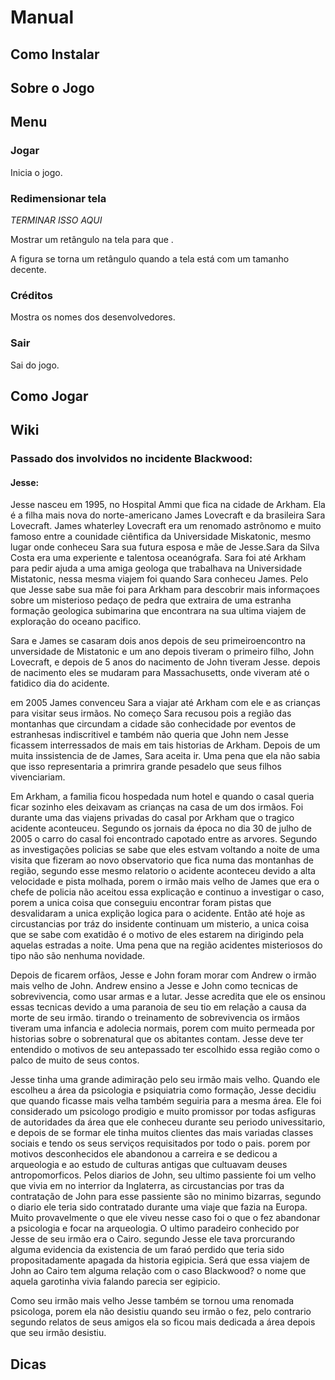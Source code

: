 # Manual

## Como Instalar

## Sobre o Jogo

## Menu

### Jogar

Inicia o jogo.

### Redimensionar tela

_TERMINAR ISSO AQUI_

Mostrar um retângulo na tela para que .

A figura se torna um retângulo quando a tela está com um tamanho decente.

### Créditos

Mostra os nomes dos desenvolvedores.

### Sair

Sai do jogo.

## Como Jogar

## Wiki
### Passado dos involvidos no incidente Blackwood:
 
 #### Jesse:
 
 Jesse nasceu em 1995, no Hospital Ammi que fica na cidade de Arkham. Ela é a filha mais nova do norte-americano James Lovecraft e da brasileira Sara Lovecraft. James whaterley Lovecraft era um renomado astrônomo e muito famoso entre a counidade ciêntifica da Universidade Miskatonic, mesmo lugar onde conheceu Sara sua futura esposa e mãe de Jesse.Sara da Silva Costa era uma experiente e talentosa oceanógrafa. Sara foi até Arkham para pedir ajuda a uma amiga geologa que trabalhava na Universidade Mistatonic, nessa mesma viajem foi quando Sara conheceu James. Pelo que Jesse sabe sua mãe foi para Arkham para descobrir mais informaçoes sobre um misterioso pedaço de pedra que extraira de uma estranha formação geologica subimarina que encontrara na sua ultima viajem de exploração do oceano pacifico.
 
  Sara e James se casaram dois anos depois de seu primeiroencontro na unversidade de Mistatonic e um ano depois tiveram o primeiro filho, John Lovecraft, e depois de 5 anos do nacimento de John tiveram Jesse. depois de nacimento eles se mudaram para Massachusetts, onde viveram até o fatidico dia do acidente.
  
  em 2005 James convenceu Sara a viajar até Arkham com ele e as crianças para visitar seus irmãos. No começo Sara recusou pois a região das montanhas que circundam a cidade são conhecidade por eventos de estranhesas indiscritivel e também não queria que John nem Jesse ficassem interressados de mais em tais historias de Arkham. Depois de um muita inssistencia de de James, Sara aceita ir. Uma pena que ela não sabia que isso representaria a primrira grande pesadelo que seus filhos vivenciariam.
  
  Em Arkham, a familia ficou hospedada num hotel e quando o casal queria ficar sozinho eles deixavam as crianças na casa de um dos irmãos. Foi durante uma das viajens privadas do casal por Arkham que o tragico acidente aconteuceu. Segundo os jornais da época no dia 30 de julho de 2005 o carro do casal foi encontrado capotado entre as arvores. Segundo as investigações policias se sabe que eles estvam voltando a noite de uma visita que fizeram ao novo observatorio que fica numa das montanhas de região, segundo esse mesmo relatorio o acidente aconteceu devido a alta velocidade e pista molhada, porem o irmão mais velho de James que era o chefe de policia não aceitou essa explicação e continuo a investigar o caso, porem a unica coisa que conseguiu encontrar foram pistas que desvalidaram a unica explição logica para o acidente. Então até hoje as circustancias por tráz do insidente continuam um misterio, a unica coisa que se sabe com exatidão é o motivo de eles estarem na dirigindo pela aquelas estradas a noite. Uma pena que na região acidentes misteriosos do tipo não são nenhuma novidade.
  
  Depois de ficarem orfãos, Jesse e John foram morar com Andrew o irmão mais velho de John. Andrew ensino a Jesse e John como tecnicas de sobrevivencia, como usar armas e a lutar. Jesse acredita que ele os ensinou essas tecnicas devido a uma paranoia de seu tio em relação a causa da morte de seu irmão. tirando o treinamento de sobrevivencia os irmãos tiveram uma infancia e adolecia normais, porem com muito permeada por historias sobre o sobrenatural que os abitantes contam. Jesse deve ter entendido o motivos de seu antepassado ter escolhido essa região como o palco de muito de seus contos.
  
  Jesse tinha uma grande adimiração pelo seu irmão mais velho. Quando ele escolheu a área da psicologia e psiquiatria como formação, Jesse decidiu que quando ficasse mais velha também seguiria para a mesma área. Ele foi considerado um psicologo prodigio e muito promissor por todas asfiguras de autoridades da área que ele conheceu durante seu periodo univessitario, e depois de se formar ele tinha muitos clientes das mais variadas classes sociais e tendo os seus serviços requisitados por todo o pais. porem por motivos desconhecidos ele abandonou a carreira e se dedicou a arqueologia e ao estudo de culturas antigas que cultuavam deuses antropomorficos. Pelos diarios de John, seu ultimo passiente foi um velho que vivia em no interrior da Inglaterra, as circustancias por tras da contratação de John para esse passiente são no minimo bizarras, segundo o diario ele teria sido contratado durante uma viaje que fazia na Europa. Muito provavelmente o que ele viveu nesse caso foi o que o fez abandonar a psicologia e focar na arqueologia. O ultimo paradeiro conhecido por Jesse de seu irmão era o Cairo. segundo Jesse ele tava prorcurando alguma evidencia da existencia de um faraó perdido que teria sido propositadamente apagada da historia egipicia. Será que essa viajem de John ao Cairo tem alguma relação com o caso Blackwood? o nome que aquela garotinha vivia falando parecia ser egipicio.
  
  Como seu irmão mais velho Jesse também se tornou uma renomada psicologa, porem ela não desistiu quando seu irmão o fez, pelo contrario segundo relatos de seus amigos ela so ficou mais dedicada a área depois que seu irmão desistiu.
  
  
  
  
  
       
 
 

## Dicas
